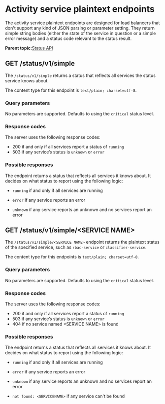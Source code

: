 # Activity service plaintext endpoints

The activity service plaintext endpoints are designed for load balancers that don't support any kind of JSON parsing or parameter setting. They return simple string bodies \(either the state of the service in question or a simple error message\) and a status code relevant to the status result.

**Parent topic:**[Status API](status_api.md)

## GET /status/v1/simple

The `/status/v1/simple` returns a status that reflects all services the status service knows about.

The content type for this endpoint is `text/plain; charset=utf-8`.

### Query parameters

No parameters are supported. Defaults to using the `critical` status level.

### Response codes

The server uses the following response codes:

-   200 if and only if all services report a status of `running`
-   503 if any service’s status is `unknown` or `error`

### Possible responses

The endpoint returns a status that reflects all services it knows about. It decides on what status to report using the following logic:

-   `running` if and only if all services are running

-   `error` if any service reports an error

-   `unknown` if any service reports an unknown and no services report an error


## GET /status/v1/simple/<SERVICE NAME\>

The `/status/v1/simple/<SERVICE NAME>` endpoint returns the plaintext status of the specified service, such as `rbac-service` or `classifier-service`.

The content type for this endpoints is `text/plain; charset=utf-8`.

### Query parameters

No parameters are supported. Defaults to using the `critical` status level.

### Response codes

The server uses the following response codes:

-   200 if and only if all services report a status of `running`
-   503 if any service’s status is `unknown` or `error`
-   404 if no service named <SERVICE NAME\> is found


### Possible responses

The endpoint returns a status that reflects all services it knows about. It decides on what status to report using the following logic:

-   `running` if and only if all services are running

-   `error` if any service reports an error

-   `unknown` if any service reports an unknown and no services report an error


-   `not found: <SERVICENAME>` if any service can't be found


